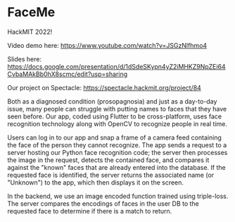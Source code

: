 # FaceMe

HackMIT 2022! 

Video demo here: https://www.youtube.com/watch?v=JSGzNlfhmo4

Slides here: https://docs.google.com/presentation/d/1dSdeSKypn4yZ2iMHKZ9NpZEi64CvbaMAkBb0hX8scmc/edit?usp=sharing

Our project on Spectacle: https://spectacle.hackmit.org/project/84

Both as a diagnosed condition (prosopagnosia) and just as a day-to-day issue, many people can struggle with putting names to faces that they have seen before. Our app, coded using Flutter to be cross-platform, uses face recognition technology along with OpenCV to recognize people in real time.

Users can log in to our app and snap a frame of a camera feed containing the face of the person they cannot recognize. The app sends a request to a server hosting our Python face recognition code; the server then processes the image in the request, detects the contained face, and compares it against the "known" faces that are already entered into the database. If the requested face is identified, the server returns the associated name (or "Unknown") to the app, which then displays it on the screen.

In the backend, we use an image encoded function trained using triple-loss. The server compares the encodings of faces in the user DB to the requested face to determine if there is a match to return.
